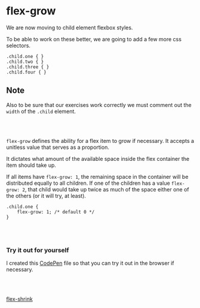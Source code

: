 # flex-grow
We are now moving to child element flexbox styles.

To be able to work on these better, we are going to add a few more css selectors.
```
.child.one { }
.child.two { }
.child.three { }
.child.four { }
```

## Note
Also to be sure that our exercises work correctly we must comment out the `width` of the `.child` element.

<p><br /><br /></p>

`flex-grow` defines the ability for a flex item to grow if necessary. It accepts a unitless value that serves as a proportion.

It dictates what amount of the available space inside the flex container the item should take up.

If all items have `flex-grow: 1`, the remaining space in the container will be distributed equally to all children. If one of the children has a value `flex-grow: 2`, that child would take up twice as much of the space either one of the others (or it will try, at least).

```
.child.one {
    flex-grow: 1; /* default 0 */
}
```

<p><br /><br /></p>

### Try it out for yourself
I created this <a href="https://codepen.io/ccucalon/pen/QWzLNzR/a246eecb70df5772b480dbd9830e962b" target="_blank">CodePen</a> file so that you can try it out in the browser if necessary.

<p><br /><br /></p>

[flex-shrink](./../10-flex-shrink/)